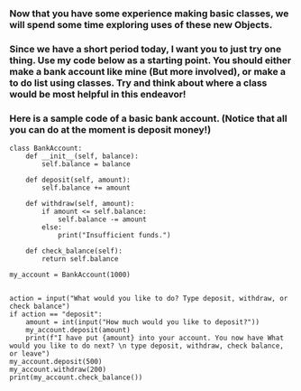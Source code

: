 ### Now that you have some experience making basic classes, we will spend some time exploring uses of these new Objects. 
### Since we have a short period today, I want you to just try one thing. Use my code below as a starting point. You should either make a bank account like mine (But more involved), or make a to do list using classes. Try and think about where a class would be most helpful in this endeavor!

### Here is a sample code of a basic bank account. (Notice that all you can do at the moment is deposit money!)
```
class BankAccount:
    def __init__(self, balance):
        self.balance = balance

    def deposit(self, amount):
        self.balance += amount

    def withdraw(self, amount):
        if amount <= self.balance:
            self.balance -= amount
        else:
            print("Insufficient funds.")

    def check_balance(self):
        return self.balance

my_account = BankAccount(1000)


action = input("What would you like to do? Type deposit, withdraw, or check balance")
if action == "deposit":
    amount = int(input("How much would you like to deposit?"))
    my_account.deposit(amount)
    print(f"I have put {amount} into your account. You now have What would you like to do next? \n type deposit, withdraw, check balance, or leave")
my_account.deposit(500)
my_account.withdraw(200)
print(my_account.check_balance())
```
